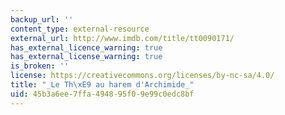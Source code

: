 ```yaml
---
backup_url: ''
content_type: external-resource
external_url: http://www.imdb.com/title/tt0090171/
has_external_licence_warning: true
has_external_license_warning: true
is_broken: ''
license: https://creativecommons.org/licenses/by-nc-sa/4.0/
title: "_Le Th\xE9 au harem d'Archimide_"
uid: 45b3a6ee-7ffa-4948-95f0-9e99c0edc8bf
---
```

